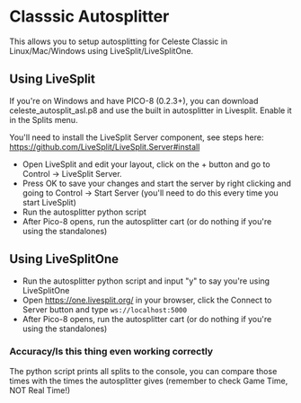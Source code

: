 # Classsic Autosplitter
This allows you to setup autosplitting for Celeste Classic in Linux/Mac/Windows using LiveSplit/LiveSplitOne.

## Using LiveSplit

If you're on Windows and have PICO-8 (0.2.3+), you can download celeste_autosplit_asl.p8 and use the built in autosplitter in Livesplit. Enable it in the Splits menu.

You'll need to install the LiveSplit Server component, see steps here: https://github.com/LiveSplit/LiveSplit.Server#install

- Open LiveSplit and edit your layout, click on the + button and go to Control -> LiveSplit Server.
- Press OK to save your changes and start the server by right clicking and going to Control -> Start Server (you'll need to do this every time you start LiveSplit)
- Run the autosplitter python script
- After Pico-8 opens, run the autosplitter cart (or do nothing if you're using the standalones)

## Using LiveSplitOne
- Run the autosplitter python script and input "y" to say you're using LiveSplitOne
- Open https://one.livesplit.org/ in your browser, click the Connect to Server button and type `ws://localhost:5000`
-  After Pico-8 opens, run the autosplitter cart (or do nothing if you're using the standalones)


### Accuracy/Is this thing even working correctly
The python script prints all splits to the console, you can compare those times with the times the autosplitter gives (remember to check Game Time, NOT Real Time!)
